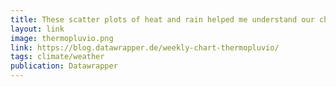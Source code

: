 ```yaml
---
title: These scatter plots of heat and rain helped me understand our changing climate
layout: link
image: thermopluvio.png
link: https://blog.datawrapper.de/weekly-chart-thermopluvio/
tags: climate/weather
publication: Datawrapper
---
```

